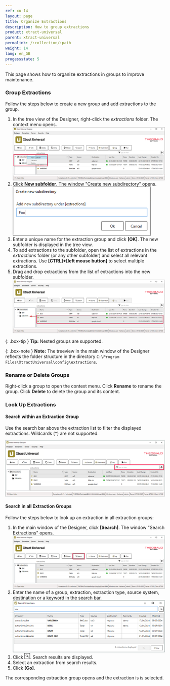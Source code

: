 ```yaml
---
ref: xu-14
layout: page
title: Organize Extractions
description: How to group extractions
product: xtract-universal
parent: xtract-universal
permalink: /:collection/:path
weight: 14
lang: en_GB
progessstate: 5
---
```


This page shows how to organize extractions in groups to improve maintenance.

### Group Extractions

Follow the steps below to create a new group and add extractions to the group.

1. In the tree view of the Designer, right-click the *extractions* folder. The context menu opens.<br>
![main-window-treeview](/img/content/xu/main-window-treeview.png)
2. Click **New subfolder**. The window "Create new subdirectory" opens.<br>
![create-new-subdirectory](/img/content/xu/create-new-subdirectory.png)
3. Enter a unique name for the extraction group and click **[OK]**. The new subfolder is displayed in the tree view.
4. To add extractions to the subfolder, open the list of extractions in the *extractions* folder (or any other subfolder) and select all relevant extractions.
Use **[CTRL]+[left mouse button]** to select multiple extractions.
5. Drag and drop extractions from the list of extractions into the new subfolder. <br>
![main-window-treeview-move-extractions](/img/content/xu/main-window-treeview-move-extractions.png)

{: .box-tip }
**Tip:** Nested groups are supported.

{: .box-note }
**Note:** The treeview in the main window of the Designer reflects the folder structure in the directory `C:\Program Files\XtractUniversal\config\extractions`.


### Rename or Delete Groups

Right-click a group to open the context menu. 
Click **Rename** to rename the group.
Click **Delete** to delete the group and its content.

### Look Up Extractions

#### Search within an Extraction Group

Use the search bar above the extraction list to filter the displayed extractions. Wildcards (*) are not supported.

![main-window-filter-extractions.png](/img/content/xu/main-window-filter-extractions.png)

#### Search in all Extraction Groups

Follow the steps below to look up an extraction in all extraction groups:

1. In the main window of the Designer, click **[Search]**. The window "Search Extractions" opens.<br>
![main-window-search](/img/content/xu/main-window-search.png)
2. Enter the name of a group, extraction, extraction type, source system, destination or a keyword in the search bar.<br>
![search-extractions](/img/content/xu/search-extractions.png)
3. Click ![magnifying-glass](/img/content/icons/magnifying-glass.png). Search results are displayed.
4. Select an extraction from search results.
5. Click **[Go]**. 

The corresponding extraction group opens and the extraction is is selected.
